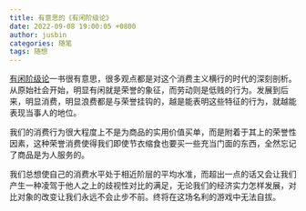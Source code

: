 ```yaml
---
title: 有意思的《有闲阶级论》
date: 2022-09-08 19:00:05 +0800
author: jusbin
categories: 随笔
tags: 随想
---
```

[有闲阶级论](/posts/有闲阶级论)一书很有意思，很多观点都是对这个消费主义横行的时代的深刻剖析。从原始社会开始，明显有闲就是荣誉的象征，而劳动则是低贱的行为。发展到后来，明显消费，明显浪费都是与荣誉挂钩的，越是能表明这些特征的行为，就越能表现当事人的地位。

我们的消费行为很大程度上不是为商品的实用价值买单，而是附着于其上的荣誉性因素，这种荣誉消费使得我们即使节衣缩食也要买一些充当门面的东西，全然忘记了商品是为人服务的。

我们总想使自己的消费水平处于相近阶层的平均水准，而超出一点的话又会让我们产生一种凌驾于他人之上的歧视性对比的满足，无论我们的经济实力怎样发展，对比对象的改变让我们永远不会止步不前。终将在这场名利的游戏中无法自拔。


